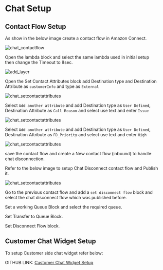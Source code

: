 # Chat Setup

## Contact Flow Setup

As show in the below image create a contact flow in Amazon Connect. 

![chat_contactflow](/images/chat_contactflow.png)

Open the lambda block and select the same lambda used in initial setup then change the Timeout to 8sec.

![add_layer](/images/add_layer.png)

Open the Set Contact Attributes block add Destination type and Destination Attribute as `customerInfo` and type as `External`

![chat_setcontactattributes](/images/chat_contactattributes_customerinfo.png)

Select `Add another attribute` and add Destination type as `User Defined`, Destination Attribute as `Call Reason` and select use text and enter `Issue`

![chat_setcontactattributes](/images/chat_contactattributes_reason.png)

Select `Add another attribute` and add Destination type as `User Defined`, Destination Attribute as `FD_Priority` and select use text and enter `High`

![chat_setcontactattributes](/images/chat_contactattributes_priority.png)

save the contact flow and create a New contact flow (inbound) to handle chat disconnection.

Refer to the below image to setup Chat Disconnect contact flow and Publish it.  

![chat_setcontactattributes](/images/chat_disconnectflow.png)

Go to the previous contact flow and add a `set disconnect flow` block and select the chat disconnect flow which was published before. 

Set a working Queue Block and select the required queue.

Set Transfer to Queue Block.

Set Disconnect Flow block. 

## Customer Chat Widget Setup 

To setup Customer side chat widget refer below: 

GITHUB LINK: <a href="https://github.com/amazon-connect/amazon-connect-chat-ui-examples/tree/master/cloudformationTemplates/startChatContactAPI">Customer Chat Widget Setup </a>





